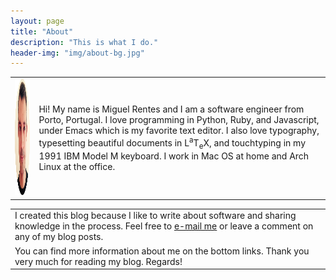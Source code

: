 ```yaml
---
layout: page
title: "About"
description: "This is what I do."
header-img: "img/about-bg.jpg"
---
```


|||
|:---:|:---|
| <img src="/img/me.png" width="150px" height="186px" title="Miguel Rentes" /> | Hi! My name is Miguel Rentes and I am a software engineer from Porto, Portugal. I love programming in Python, Ruby, and Javascript, under Emacs which is my favorite text editor. I also love typography, typesetting beautiful documents in <span class="latex">L<sup>a</sup>T<sub>e</sub>X</span>, and touchtyping in my 1991 IBM Model M keyboard. I work in Mac OS at home and Arch Linux at the office.|

||
|:---|
|I created this blog because I like to write about software and sharing knowledge in the process. Feel free to [e-mail me](mailto:miguel.rentes@gmail.com) or leave a comment on any of my blog posts.|
|You can find more information about me on the bottom links. Thank you very much for reading my blog. Regards!|

[about-me]: http://about.me/rentes/
